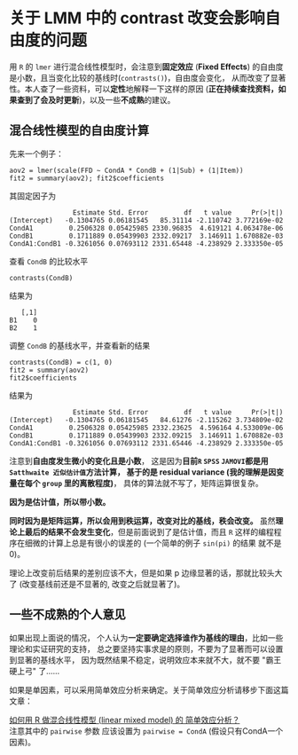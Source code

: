 # 关于 LMM 中的 contrast 改变会影响自由度的问题
用 `R` 的 `lmer` 进行混合线性模型时，会注意到**固定效应** (**Fixed Effects**) 的自由度是小数，且当变化比较的基线时(`contrasts()`)，自由度会变化，
从而改变了显著性。本人查了一些资料，可以**定性**地解释一下这样的原因 (**正在持续查找资料，如果查到了会及时更新**)，以及一些**不成熟**的建议。

## 混合线性模型的自由度计算
先来一个例子：
```
aov2 = lmer(scale(FFD ~ CondA * CondB + (1|Sub) + (1|Item))
fit2 = summary(aov2); fit2$coefficients
```
其固定因子为
```
                Estimate Std. Error         df   t value     Pr(>|t|)
(Intercept)   -0.1304765 0.06181545   85.31114 -2.110742 3.772169e-02
CondA1         0.2506328 0.05425985 2330.96835  4.619121 4.063478e-06
CondB1         0.1711889 0.05439903 2332.09217  3.146911 1.670882e-03
CondA1:CondB1 -0.3261056 0.07693112 2331.65448 -4.238929 2.333350e-05
```
查看 `CondB` 的比较水平
```
contrasts(CondB)
```
结果为
```
   [,1]
B1    0
B2    1
```
调整 `CondB` 的基线水平，并查看新的结果
```
contrasts(CondB) = c(1, 0)
fit2 = summary(aov2)
fit2$coefficients
```
结果为
```
                Estimate Std. Error         df   t value     Pr(>|t|)
(Intercept)   -0.1304765 0.06181545   84.61276 -2.115262 3.734809e-02
CondA1         0.2506328 0.05425985 2332.23625  4.596164 4.533009e-06
CondB1         0.1711889 0.05439903 2332.09215  3.146911 1.670882e-03
CondA1:CondB1 -0.3261056 0.07693112 2331.65446 -4.238929 2.333350e-05
```
注意到**自由度发生微小的变化且是小数**，
这是因为**目前`R` `SPSS` `JAMOVI`都是用`Satthwaite 近似估计值`方法计算，
基于的是 residual variance (我的理解是因变量在每个 `group` 里的离散程度)**，
具体的算法就不写了，矩阵运算很复杂。

**因为是估计值，所以带小数。**

**同时因为是矩阵运算，所以会用到秩运算，改变对比的基线，秩会改变。**
虽然**理论上最后的结果不会发生变化**，但是前面说到了是估计值，而且 `R` 这样的编程程序在细微的计算上总是有很小的误差的
(一个简单的例子 `sin(pi)` 的结果 就不是 0)。

理论上改变前后结果的差别应该不大，但是如果 p 边缘显著的话，那就比较头大了
(改变基线前还是不显著的, 改变之后就显著了)。

## 一些**不成熟**的个人意见
如果出现上面说的情况，
个人认为**一定要确定选择谁作为基线的理由**，比如一些理论和实证研究的支持，
总之要坚持实事求是的原则，不要为了显著而可以设置到显著的基线水平，
因为既然结果不稳定，说明效应本来就不大，就不要 "霸王硬上弓" 了......

如果是单因素，可以采用简单效应分析来确定。关于简单效应分析请移步下面这篇文章：

[如何用 R 做混合线性模型 (linear mixed model) 的 简单效应分析？](https://www.zhihu.com/question/276113693/answer/385199868)  
注意其中的 `pairwise` 参数 应该设置为 `pairwise = CondA`
(假设只有CondA一个因素)。



